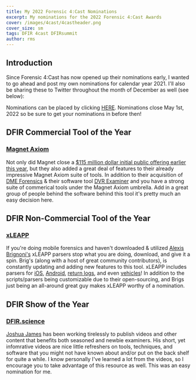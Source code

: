 ```yaml
---
title: My 2022 Forensic 4:Cast Nominations
excerpt: My nominations for the 2022 Forensic 4:Cast Awards
cover: /images/4cast/4castheader.png
cover_size: sm
tags: DFIR 4cast DFIRsummit
author: rms 
---
```


## Introduction

Since Forensic 4:Cast has now opened up their nominations early, I wanted to go ahead and post my own nominations for calendar year 2021. I'll also be sharing these to Twitter throughout the month of December as well (see below):

Nominations can be placed by clicking [HERE](https://forms.gle/HtTr5SBcMv1oAZkh9). Nominations close May 1st, 2022 so be sure to get your nominations in before then! 

## DFIR Commercial Tool of the Year
### [Magnet Axiom](https://www.magnetforensics.com/products/magnet-axiom/)

Not only did Magnet close a [$115 million dollar initial public offering earlier this year](https://investors.magnetforensics.com/news/news-details/2021/Magnet-Forensics-Closes-115-Million-Initial-Public-Offering/default.aspx), but they also added a great deal of features to their already impressive Magnet Axiom suite of tools. In addition to their acquisition of [DME Forensics](https://dmeforensics.com/) & their software tool [DVR Examiner](https://dmeforensics.com/dvr-examiner/) and you have a strong suite of commerical tools under the Magnet Axiom umbrella. Add in a great group of people behind the software behind this tool it's pretty much an easy decision here.

## DFIR Non-Commercial Tool of the Year
### [xLEAPP](https://github.com/abrignoni)

If you're doing mobile forensics and haven't downloaded & utilized [Alexis Brignoni's](https://twitter.com/AlexisBrignoni) xLEAPP parsers stop what you are doing, download, and give it a spin. Brig's (along with a host of great community contributors), is constantly updating and adding new features to this tool. xLEAPP includes parsers for [iOS](https://github.com/abrignoni/iLEAPP), [Android](https://github.com/abrignoni/ALEAPP), [return logs](https://github.com/abrignoni/RLEAPP), and even [vehicles](https://github.com/abrignoni/VLEAPP)! In addition to the scripts/parsers being customizable due to their open-sourcing, and Brigs just being an all-around great guy makes xLEAPP worthy of a nomination.

## DFIR Show of the Year
### [DFIR.science](https://dfir.science/)

[Joshua James](https://twitter.com/DFIRScience) has been working tirelessly to publish videos and other content that benefits both seasoned and newbie examiners. His short, yet infomrative videos are nice little refreshers on tools, techniques, and software that you might not have known about and/or put on the back shelf for quite a while. I know personally I've learned a lot from the videos, so I encourage you to take advantage of this resource as well. This was an easy nomination for me. 


<!--more-->
